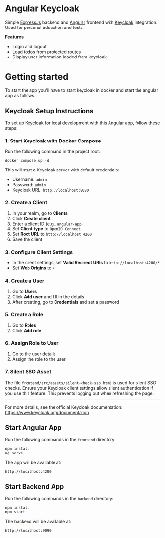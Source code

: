 # Angular Keycloak
Simple [ExpressJs](https://expressjs.com) backend and [Angular](https://angular.dev) frontend with [Keycloak](https://www.keycloak.org) integration. Used for personal education and tests.

**Features**
- Login and logout
- Load todos from protected routes
- Display user information loaded from keycloak  

# Getting started
To start the app you'll have to start keycloak in docker and start the angular app as follows.

## Keycloak Setup Instructions

To set up Keycloak for local development with this Angular app, follow these steps:

### 1. Start Keycloak with Docker Compose

Run the following command in the project root:

```powershell
docker compose up -d
```

This will start a Keycloak server with default credentials:
- Username: `admin`
- Password: `admin`
- Keycloak URL: `http://localhost:8080`

### 2. Create a Client
1. In your realm, go to **Clients**
2. Click **Create client**
3. Enter a client ID (e.g., `angular-app`)
4. Set **Client type** to `OpenID Connect`
5. Set **Root URL** to `http://localhost:4200`
6. Save the client

### 3. Configure Client Settings
- In the client settings, set **Valid Redirect URIs** to `http://localhost:4200/*`
- Set **Web Origins** to `+`

### 4. Create a User
1. Go to **Users**
2. Click **Add user** and fill in the details
3. After creating, go to **Credentials** and set a password

### 5. Create a Role
1. Go to **Roles**
2. Click **Add role**

### 6. Assign Role to User
1. Go to the user details
2. Assign the role to the user

### 7. Silent SSO Asset
The file `frontend/src/assets/silent-check-sso.html` is used for silent SSO checks. Ensure your Keycloak client settings allow silent authentication if you use this feature. This prevents logging out when refreshing the page.

---

For more details, see the official Keycloak documentation: https://www.keycloak.org/documentation


## Start Angular App

Run the following commands in the `frontend` directory:

```powershell
npm install
ng serve
```

The app will be available at:
```
http://localhost:4200
```

## Start Backend App

Run the following commands in the `backend` directory:

```powershell
npm install
npm start
```

The backend will be available at:
```
http://localhost:9090
```